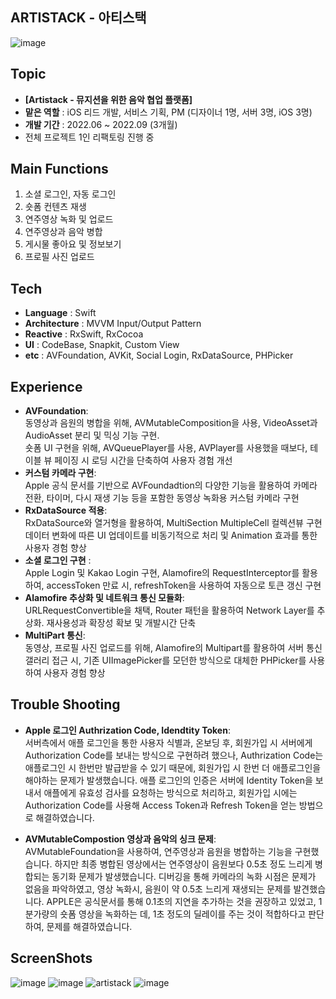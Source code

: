 ## ARTISTACK - 아티스택
![image](https://github.com/dudwnssss/ARTISTACK/assets/76581866/a9b8b6b0-2473-4843-90d0-9558ab0b7ef3)

## Topic
- **[Artistack - 뮤지션을 위한 음악 협업 플랫폼]**
- **맡은 역할** :  iOS 리드 개발, 서비스 기획, PM (디자이너 1명, 서버 3명, iOS 3명)
- **개발 기간** : 2022.06 ~ 2022.09 (3개월)
- 전체 프로젝트 1인 리팩토링 진행 중

## Main Functions
1. 소셜 로그인, 자동 로그인
2. 숏폼 컨텐츠 재생
3. 연주영상 녹화 및 업로드
4. 연주영상과 음악 병합
5. 게시물 좋아요 및 정보보기
6. 프로필 사진 업로드

## Tech
- **Language** : Swift
- **Architecture** : MVVM Input/Output Pattern
- **Reactive** : RxSwift, RxCocoa
- **UI** : CodeBase, Snapkit, Custom View
- **etc** : AVFoundation, AVKit, Social Login, RxDataSource, PHPicker

## Experience
- **AVFoundation**:  <br>
동영상과 음원의 병합을 위해, AVMutableComposition을 사용, VideoAsset과 AudioAsset 분리 및 믹싱 기능 구현.<br>
숏폼 UI 구현을 위해, AVQueuePlayer를 사용, AVPlayer를 사용했을 때보다,  테이블 뷰 페이징 시 로딩 시간을 단축하여 사용자 경험 개선
- **커스텀 카메라 구현**: <br>
Apple 공식 문서를 기반으로  AVFoundadtion의 다양한 기능을 활용하여 카메라 전환, 타이머, 다시 재생 기능 등을 포함한 동영상 녹화용 커스텀 카메라 구현
-  **RxDataSource 적용**: <br>
RxDataSource와 열거형을 활용하여, MultiSection MultipleCell 컬렉션뷰 구현 데이터 변화에 따른 UI 업데이트를 비동기적으로 처리 및 Animation 효과를 통한 사용자 경험 향상    
- **소셜 로그인 구현** : <br>
Apple Login 및 Kakao Login 구현, Alamofire의 RequestInterceptor를 활용하여, accessToken 만료 시, refreshToken을 사용하여 자동으로 토큰 갱신 구현    
- **Alamofire 추상화 및 네트워크 통신 모듈화**: <br>
URLRequestConvertible을 채택, Router 패턴을 활용하여 Network Layer를 추상화. 재사용성과 확장성 확보 및 개발시간 단축
-  **MultiPart 통신**: <br>
    동영상, 프로필 사진 업로드를 위해, Alamofire의 Multipart를 활용하여 서버 통신<br>
갤러리 접근 시, 기존 UIImagePicker를 모던한 방식으로 대체한 PHPicker를 사용하여 사용자 경험 향상

## Trouble Shooting
- **Apple 로그인 Authrization Code, Idendtity Token**: <br>
서버측에서 애플 로그인을 통한 사용자 식별과, 온보딩 후, 회원가입 시 서버에게 Authorization Code를 보내는 방식으로 구현하려 했으나, Authrization Code는 애플로그인 시 한번만 발급받을 수 있기 때문에, 회원가입 시 한번 더 애플로그인을 해야하는 문제가 발생했습니다. 애플 로그인의 인증은 서버에 Identity Token을 보내서 애플에게 유효성 검사를 요청하는 방식으로 처리하고, 회원가입 시에는 Authorization Code를 사용해 Access Token과 Refresh Token을 얻는 방법으로 해결하였습니다.


- **AVMutableCompostion 영상과 음악의 싱크 문제**: <br>
AVMutableFoundation을 사용하여, 연주영상과 음원을 병합하는 기능을 구현했습니다. 하지만 최종 병합된 영상에서는 연주영상이 음원보다 0.5초 정도 느리게 병합되는 동기화 문제가 발생했습니다. 디버깅을 통해 카메라의 녹화 시점은 문제가 없음을 파악하였고, 영상 녹화시, 음원이 약 0.5초 느리게 재생되는 문제를 발견했습니다. 
APPLE은 공식문서를 통해 0.1초의 지연을 추가하는 것을 권장하고 있었고, 1분가량의 숏폼 영상을 녹화하는 데, 1초 정도의 딜레이를 주는 것이 적합하다고 판단하여, 문제를 해결하였습니다.



## ScreenShots
![image](https://github.com/dudwnssss/ARTISTACK/assets/76581866/0f251c5e-1d17-43ba-8fec-0ef8878c7d90)
![image](https://github.com/dudwnssss/ARTISTACK/assets/76581866/ece706b1-ed20-4976-8cd9-506fa7b493e6)
![artistack](https://github.com/dudwnssss/ARTISTACK/assets/76581866/9b936832-fd99-454c-919c-2dd19412e0cf)
![image](https://github.com/dudwnssss/ARTISTACK/assets/76581866/4136e03f-46f0-481f-963a-8ad42b1ab455)
